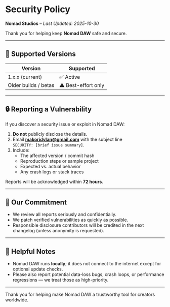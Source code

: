 # Security Policy
**Nomad Studios** – *Last Updated: 2025-10-30*

Thank you for helping keep **Nomad DAW** safe and secure.

---

## 🧩 Supported Versions
| Version | Supported |
|----------|------------|
| 1.x.x (current) | ✅ Active |
| Older builds / betas | ⚠️ Best-effort only |

---

## 🔒 Reporting a Vulnerability
If you discover a security issue or exploit in Nomad DAW:

1. **Do not** publicly disclose the details.
2. Email **makoridylan@gmail.com** with the subject line  
   `SECURITY: [brief issue summary]`.
3. Include:
   - The affected version / commit hash  
   - Reproduction steps or sample project  
   - Expected vs. actual behavior  
   - Any crash logs or stack traces

Reports will be acknowledged within **72 hours**.

---

## 🎯 Our Commitment
- We review all reports seriously and confidentially.  
- We patch verified vulnerabilities as quickly as possible.  
- Responsible disclosure contributors will be credited in the next changelog (unless anonymity is requested).

---

## 🧠 Helpful Notes
- Nomad DAW runs **locally**; it does not connect to the internet except for optional update checks.  
- Please also report potential data-loss bugs, crash loops, or performance regressions — we treat those as high-priority.

---

Thank you for helping make Nomad DAW a trustworthy tool for creators worldwide.
